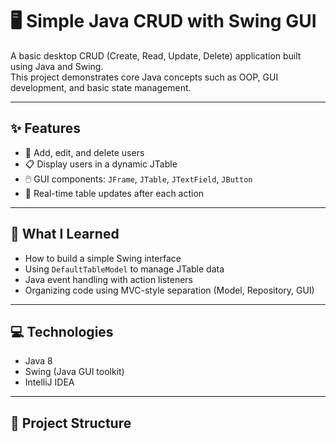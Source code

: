 # 🖥️ Simple Java CRUD with Swing GUI

A basic desktop CRUD (Create, Read, Update, Delete) application built using Java and Swing.  
This project demonstrates core Java concepts such as OOP, GUI development, and basic state management.

---

## ✨ Features

- 📝 Add, edit, and delete users  
- 📋 Display users in a dynamic JTable  
- 🖱️ GUI components: `JFrame`, `JTable`, `JTextField`, `JButton`  
- 🔄 Real-time table updates after each action

---

## 🧠 What I Learned

- How to build a simple Swing interface
- Using `DefaultTableModel` to manage JTable data
- Java event handling with action listeners
- Organizing code using MVC-style separation (Model, Repository, GUI)

---

## 💻 Technologies

- Java 8
- Swing (Java GUI toolkit)
- IntelliJ IDEA

---

## 📂 Project Structure


